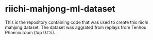 # riichi-mahjong-ml-dataset
This is the repository containing code that was used to create this riichi mahjong dataset. The dataset was aggrated from replays from Tenhou Phoenix room (top 0.1%).
